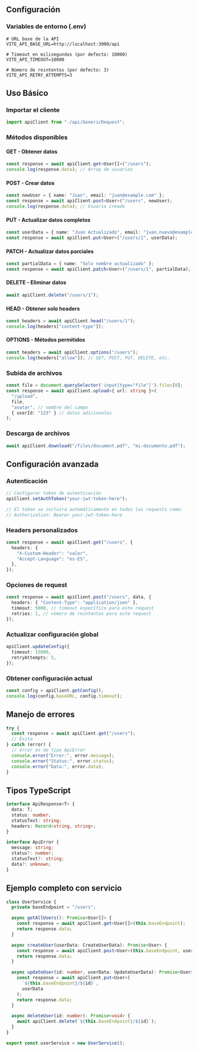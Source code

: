 ## Configuración

### Variables de entorno (.env)

```env
# URL base de la API
VITE_API_BASE_URL=http://localhost:3000/api

# Timeout en milisegundos (por defecto: 10000)
VITE_API_TIMEOUT=10000

# Número de reintentos (por defecto: 3)
VITE_API_RETRY_ATTEMPTS=3
```

## Uso Básico

### Importar el cliente

```typescript
import apiClient from "./api/GenericRequest";
```

### Métodos disponibles

#### GET - Obtener datos

```typescript
const response = await apiClient.get<User[]>("/users");
console.log(response.data); // Array de usuarios
```

#### POST - Crear datos

```typescript
const newUser = { name: "Juan", email: "juan@example.com" };
const response = await apiClient.post<User>("/users", newUser);
console.log(response.data); // Usuario creado
```

#### PUT - Actualizar datos completos

```typescript
const userData = { name: "Juan Actualizado", email: "juan.nuevo@example.com" };
const response = await apiClient.put<User>("/users/1", userData);
```

#### PATCH - Actualizar datos parciales

```typescript
const partialData = { name: "Solo nombre actualizado" };
const response = await apiClient.patch<User>("/users/1", partialData);
```

#### DELETE - Eliminar datos

```typescript
await apiClient.delete("/users/1");
```

#### HEAD - Obtener solo headers

```typescript
const headers = await apiClient.head("/users/1");
console.log(headers["content-type"]);
```

#### OPTIONS - Métodos permitidos

```typescript
const headers = await apiClient.options("/users");
console.log(headers["allow"]); // GET, POST, PUT, DELETE, etc.
```

### Subida de archivos

```typescript
const file = document.querySelector('input[type="file"]').files[0];
const response = await apiClient.upload<{ url: string }>(
  "/upload",
  file,
  "avatar", // nombre del campo
  { userId: "123" } // datos adicionales
);
```

### Descarga de archivos

```typescript
await apiClient.download("/files/document.pdf", "mi-documento.pdf");
```

## Configuración avanzada

### Autenticación

```typescript
// Configurar token de autenticación
apiClient.setAuthToken("your-jwt-token-here");

// El token se incluirá automáticamente en todos los requests como:
// Authorization: Bearer your-jwt-token-here
```

### Headers personalizados

```typescript
const response = await apiClient.get("/users", {
  headers: {
    "X-Custom-Header": "valor",
    "Accept-Language": "es-ES",
  },
});
```

### Opciones de request

```typescript
const response = await apiClient.post("/users", data, {
  headers: { "Content-Type": "application/json" },
  timeout: 5000, // timeout específico para este request
  retries: 1, // número de reintentos para este request
});
```

### Actualizar configuración global

```typescript
apiClient.updateConfig({
  timeout: 15000,
  retryAttempts: 5,
});
```

### Obtener configuración actual

```typescript
const config = apiClient.getConfig();
console.log(config.baseURL, config.timeout);
```

## Manejo de errores

```typescript
try {
  const response = await apiClient.get("/users");
  // Éxito
} catch (error) {
  // error es de tipo ApiError
  console.error("Error:", error.message);
  console.error("Status:", error.status);
  console.error("Data:", error.data);
}
```

## Tipos TypeScript

```typescript
interface ApiResponse<T> {
  data: T;
  status: number;
  statusText: string;
  headers: Record<string, string>;
}

interface ApiError {
  message: string;
  status?: number;
  statusText?: string;
  data?: unknown;
}
```

## Ejemplo completo con servicio

```typescript
class UserService {
  private baseEndpoint = "/users";

  async getAllUsers(): Promise<User[]> {
    const response = await apiClient.get<User[]>(this.baseEndpoint);
    return response.data;
  }

  async createUser(userData: CreateUserData): Promise<User> {
    const response = await apiClient.post<User>(this.baseEndpoint, userData);
    return response.data;
  }

  async updateUser(id: number, userData: UpdateUserData): Promise<User> {
    const response = await apiClient.put<User>(
      `${this.baseEndpoint}/${id}`,
      userData
    );
    return response.data;
  }

  async deleteUser(id: number): Promise<void> {
    await apiClient.delete(`${this.baseEndpoint}/${id}`);
  }
}

export const userService = new UserService();
```
